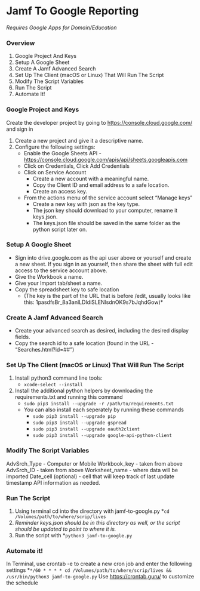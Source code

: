 # Jamf To Google Reporting

*Requires Google Apps for Domain/Education*

### Overview
1. Google Project And Keys
2. Setup A Google Sheet
3. Create A Jamf Advanced Search
4. Set Up The Client (macOS or Linux) That Will Run The Script
5. Modify The Script Variables
6. Run The Script
7. Automate It!

### Google Project and Keys
Create the developer project by going to https://console.cloud.google.com/ and sign in
 1. Create a new project and give it a descriptive name.
 2. Configure the following settings: 
	* Enable the Google Sheets API - https://console.cloud.google.com/apis/api/sheets.googleapis.com
	* Click on Credentials, Click Add Credentials
	* Click on Service Account
		* Create a new account with a meaningful name.
		* Copy the Client ID and email address to a safe location.
		* Create an access key.
	* From the actions menu of the service account select “Manage keys”
		* Create a new key with json as the key type.
		* The json key should download to your computer, rename it keys.json.
		* The keys.json file should be saved in the same folder as the python script later on.

### Setup A Google Sheet
* Sign into drive.google.com as the api user above or yourself and create a new sheet. If you sign in as yourself, then share the sheet with full edit access to the service account above. 
* Give the Workbook a name.
* Give your Import tab/sheet a name.
* Copy the spreadsheet key to safe location 
	* (The key is the part of the URL that is before /edit, usually looks like this: 1pasdfsBr_8a3anlLDIdiSLENlsdnOK9s7bJqhdGow)*

### Create A Jamf Advanced Search
* Create your advanced search as desired, including the desired display fields.
* Copy the search id to a safe location (found in the URL - “Searches.html?id=##”)

### Set Up The Client (macOS or Linux) That Will Run The Script
1. Install python3 command line tools:
	* `xcode-select --install`
2. Install the additional python helpers by downloading the requirements.txt and running this command
	* `sudo pip3 install --upgrade -r /path/to/requirements.txt`
	* You can also install each seperately by running these commands 
		* `sudo pip3 install --upgrade pip`
		* `sudo pip3 install --upgrade gspread`
		* `sudo pip3 install --upgrade oauth2client`
		* `sudo pip3 install --upgrade google-api-python-client`

### Modify The Script Variables
AdvSrch_Type - Computer or Mobile
Workbook_key - taken from above
AdvSrch_ID - taken from above 
Worksheet_name - where data will be imported
Date_cell (optional) - cell that will keep track of last update timestamp
API information as needed. 

### Run The Script
1. Using terminal cd into the directory with jamf-to-google.py
	*`cd /Volumes/path/to/where/scrip/lives`
2. *Reminder keys.json should be in this directory as well, or the script should be updated to point to where it is.*
3. Run the script with 
	*`python3 jamf-to-google.py`

### Automate it!
In Terminal, use crontab -e to create a new cron job and enter the following settings
	*`*/60 * * * * cd /Volumes/path/to/where/scrip/lives && /usr/bin/python3 jamf-to-google.py`
Use https://crontab.guru/ to customize the schedule
